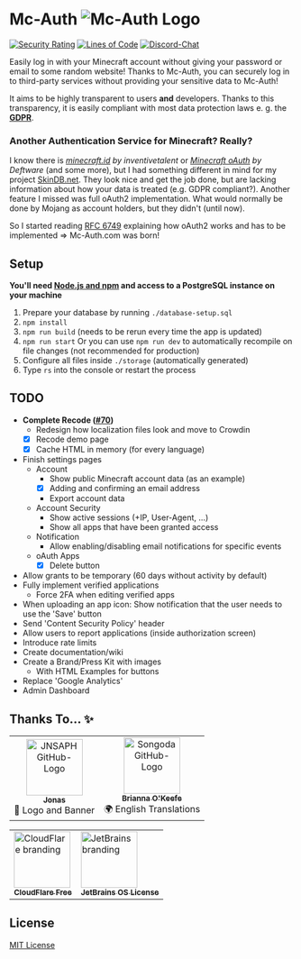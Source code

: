 # Mc-Auth ![Mc-Auth Logo](https://cdn.discordapp.com/attachments/611940958568841227/757340212010418357/Mc-Auth-48px.png)
[![Security Rating](https://sonarcloud.io/api/project_badges/measure?project=Mc-Auth-com_Mc-Auth-Web&metric=security_rating)](https://sonarcloud.io/dashboard?id=Mc-Auth-com_Mc-Auth-Web)
[![Lines of Code](https://sonarcloud.io/api/project_badges/measure?project=Mc-Auth-com_Mc-Auth-Web&metric=ncloc)](https://sonarcloud.io/dashboard?id=Mc-Auth-com_Mc-Auth-Web)
[![Discord-Chat](https://img.shields.io/discord/344982818863972352?label=Discord&logo=discord&logoColor=white)](https://sprax.me/discord)

Easily log in with your Minecraft account without giving your password or email to some random website!
Thanks to Mc-Auth, you can securely log in to third-party services without providing your sensitive data to Mc-Auth!

It aims to be highly transparent to users **and** developers.
Thanks to this transparency, it is easily compliant with most data protection laws e. g. the **[GDPR](https://en.wikipedia.org/wiki/General_Data_Protection_Regulation)**.

### Another Authentication Service for Minecraft? Really?
I know there is *[minecraft.id](https://minecraft.id/) by inventivetalent* or *[Minecraft oAuth](https://mc-oauth.net/) by Deftware* (and some more), but I had something different in mind for my project [SkinDB.net](https://github.com/SkinDB).
They look nice and get the job done, but are lacking information about how your data is treated (e.g. GDPR compliant?).
Another feature I missed was full oAuth2 implementation. What would normally be done by Mojang as account holders, but they didn't (until now).

So I started reading [RFC 6749](https://tools.ietf.org/html/rfc6749) explaining how oAuth2 works and has to be implemented => Mc-Auth.com was born!

## Setup
**You'll need [Node.js and npm](https://nodejs.org/en/download/package-manager/) and access to a PostgreSQL instance on your machine**

1. Prepare your database by running `./database-setup.sql`
2. `npm install`
3. `npm run build` (needs to be rerun every time the app is updated)
4. `npm run start` Or you can use `npm run dev` to automatically recompile on file changes (not recommended for production)
4. Configure all files inside `./storage` (automatically generated)
6. Type `rs` into the console or restart the process

## TODO
* **Complete Recode ([#70](https://github.com/Mc-Auth-com/Mc-Auth-Web/pull/70))**
  * Redesign how localization files look and move to Crowdin
  * [X] Recode demo page
  * [X] Cache HTML in memory (for every language)
* Finish settings pages
  * Account
    * Show public Minecraft account data (as an example)
    * [X] Adding and confirming an email address
    * Export account data
  * Account Security
    * Show active sessions (+IP, User-Agent, ...)
    * Show all apps that have been granted access
  * Notification
    * Allow enabling/disabling email notifications for specific events
  * oAuth Apps
    * [X] Delete button
* Allow grants to be temporary (60 days without activity by default)
* Fully implement verified applications
  * Force 2FA when editing verified apps
* When uploading an app icon: Show notification that the user needs to use the 'Save' button
* Send 'Content Security Policy' header
* Allow users to report applications (inside authorization screen)
* Introduce rate limits
* Create documentation/wiki
* Create a Brand/Press Kit with images
  * With HTML Examples for buttons
* Replace 'Google Analytics'
* Admin Dashboard

## Thanks To... ✨
<table>
  <tr>
    <td align="center">
      <a href="https://github.com/JNSAPH">
        <img src="https://avatars3.githubusercontent.com/u/35976079" width="100px" alt="JNSAPH GitHub-Logo"><!--
        --><br><!--
        --><sub><b>Jonas</b></sub>
      </a>
      <br>
      🎨 Logo and Banner
    </td>
    <td align="center">
      <a href="https://github.com/Songoda">
        <img src="https://avatars3.githubusercontent.com/u/26376600" width="100px" alt="Songoda GitHub-Logo"><!--
        --><br><!--
        --><sub><b>Brianna O'Keefe</b></sub>
      </a>
      <br>
      🌍 English Translations
    </td>
  </tr>
</table>

<table>
  <tr>
    <td>
      <a href="https://www.cloudflare.com/" title="Improve page performance and availability">
        <img src="https://www.cloudflare.com/img/logo-cloudflare-dark.svg" width="100px" alt="CloudFlare branding"><!--
        --><br><!--
        --><sub><b>CloudFlare Free</b></sub>
      </a>
    </td>
    <td>
      <a href="https://www.jetbrains.com/" title="Provides great tools and IDEs">
        <img src="https://i.imgur.com/RISnfij.png" width="100px"  alt="JetBrains branding"><!--
        --><br><!--
        --><sub><b>JetBrains OS License</b></sub>
      </a>
    </td>
  </tr>
</table>

## License
[MIT License](./LICENSE)